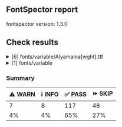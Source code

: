 ## FontSpector report

fontspector version: 1.3.0






## Check results




<details><summary>[6] fonts/variable/Alyamama[wght].ttf</summary>
<div>


<details>
    <summary>⚠️ <b>WARN</b> Check if each glyph has the recommended amount of contours. (contour_count)</summary>
    <div>








- ⚠️ **WARN** This check inspects the glyph outlines and detects the total number of contours in each of them. The expected values are
     infered from the typical ammounts of contours observed in a
     large collection of reference font families. The divergences
     listed below may simply indicate a significantly different
     design on some of your glyphs. On the other hand, some of these
     may flag actual bugs in the font such as glyphs mapped to an
     incorrect codepoint. Please consider reviewing the design and
     codepoint assignment of these to make sure they are correct.


    The following glyphs do not have the recommended number of contours:
* uni1D6D (U+1D6D): found 3, expected one of: {2}
* uni02A3 (U+02A3): found 2, expected one of: {3}
* uni0258 (U+0258): found 1, expected one of: {2}
* uni1D6E (U+1D6E): found 2, expected one of: {1}
* uni02A1 (U+02A1): found 2, expected one of: {1}
* uni02A2 (U+02A2): found 2, expected one of: {1}
* uni026E (U+026E): found 2, expected one of: {1}
* uni1D72 (U+1D72): found 2, expected one of: {1}
* uni1D74 (U+1D74): found 3, expected one of: {1}
* uni1D75 (U+1D75): found 3, expected one of: {1}
* uni021B.1 (U+021B): found 1, expected one of: {3, 4, 2}
* uni1D76 (U+1D76): found 3, expected one of: {1}
* uni01C2 (U+01C2): found 3, expected one of: {1}
* uni0621 (U+0621): found 2, expected one of: {1}
* uni0623 (U+0623): found 3, expected one of: {2}
* uni0625 (U+0625): found 3, expected one of: {2}
* uni066E (U+066E): found 2, expected one of: {1}
* uni066E.fina (unencoded): found 3, expected one of: {1}
* uni066E.medi (unencoded): found 2, expected one of: {1}
* uni0628 (U+0628): found 3, expected one of: {2}
* uni067E (U+067E): found 5, expected one of: {4}
* uni067B (U+067B): found 4, expected one of: {2, 3}
* uni062A (U+062A): found 4, expected one of: {2, 3}
* uni067C (U+067C): found 6, expected one of: {4, 5}
* uni067D (U+067D): found 5, expected one of: {4, 3}
* uni062B (U+062B): found 5, expected one of: {3, 2, 4}
* uni067A (U+067A): found 4, expected one of: {3, 2, 0}
* uni0686 (U+0686): found 5, expected one of: {0, 4, 3}
* uni0631 (U+0631): found 2, expected one of: {1}
* uni0632 (U+0632): found 3, expected one of: {2}
* uni0698 (U+0698): found 5, expected one of: {4}
* uni0633 (U+0633): found 6, expected one of: {1, 3}
* uni0634 (U+0634): found 9, expected one of: {0, 6, 4, 3}
* uni069C (U+069C): found 12, expected one of: {7, 9, 5}
* uni0635 (U+0635): found 5, expected one of: {2}
* uni0636 (U+0636): found 6, expected one of: {3}
* uni0637 (U+0637): found 4, expected one of: {2, 3}
* uni0638 (U+0638): found 5, expected one of: {4, 3}
* uni0639 (U+0639): found 2, expected one of: {1}
* uni0641 (U+0641): found 5, expected one of: {3, 2}
* uni06A4 (U+06A4): found 7, expected one of: {4, 0, 5}
* uni06A1 (U+06A1): found 4, expected one of: {1, 2}
* uni06A1.fina (unencoded): found 4, expected one of: {2}
* uni06A2 (U+06A2): found 5, expected one of: {3}
* uni06A5 (U+06A5): found 7, expected one of: {5, 4}
* uni066F.fina (unencoded): found 3, expected one of: {2}
* uni0643 (U+0643): found 4, expected one of: {2, 1}
* uni06A9 (U+06A9): found 4, expected one of: {1}
* uni0763 (U+0763): found 7, expected one of: {4, 3}
* uni0763.fina (unencoded): found 8, expected one of: {3, 4}
* uni0763.medi (unencoded): found 7, expected one of: {4, 3, 5}
* uni0763.init (unencoded): found 6, expected one of: {3, 4}
* uni06AF (U+06AF): found 5, expected one of: {2}
* uni0644 (U+0644): found 2, expected one of: {1}
* uni0645 (U+0645): found 3, expected one of: {1, 2}
* uni0646 (U+0646): found 3, expected one of: {2}
* uni06BA (U+06BA): found 2, expected one of: {1}
* uni06BA.medi (unencoded): found 2, expected one of: {1}
* uni0647 (U+0647): found 1, expected one of: {2}
* uni06C1 (U+06C1): found 1, expected one of: {2}
* uni06BE (U+06BE): found 4, expected one of: {3, 1, 2}
* uni0624 (U+0624): found 4, expected one of: {2, 3}
* uni0649 (U+0649): found 2, expected one of: {1}
* uni064A (U+064A): found 4, expected one of: {3, 2}
* uni0626 (U+0626): found 4, expected one of: {2}
* uni06CC (U+06CC): found 2, expected one of: {1}
* uni06440671 (unencoded): found 6, expected one of: {4}
* uni06440671.fina (unencoded): found 5, expected one of: {3}
* uni0663 (U+0663): found 3, expected one of: {1}
* uni0666 (U+0666): found 2, expected one of: {1}
* uni0669 (U+0669): found 1, expected one of: {2}
* uni06F3 (U+06F3): found 3, expected one of: {1}
* uni06F4 (U+06F4): found 3, expected one of: {1}
* uni06F6 (U+06F6): found 2, expected one of: {1}
* uni06F9 (U+06F9): found 1, expected one of: {2}
* uni06F4.urdu (unencoded): found 3, expected one of: {1}
* uni066D (U+066D): found 6, expected one of: {1}
* asterisk (U+002A): found 6, expected one of: {2, 5, 3, 1}
* uni02E5 (U+02E5): found 2, expected one of: {1}
* uni02E9 (U+02E9): found 2, expected one of: {1}
* uni02E6 (U+02E6): found 2, expected one of: {1}
* uni02E8 (U+02E8): found 2, expected one of: {1}
* uni02E7 (U+02E7): found 2, expected one of: {1}
* uni02DE (U+02DE): found 2, expected one of: {1}
* uni2117 (U+2117): found 2, expected one of: {4, 3}
* uni0654 (U+0654): found 2, expected one of: {1}
* uni0655 (U+0655): found 2, expected one of: {1}
* uni064C (U+064C): found 3, expected one of: {2}
* uni0651 (U+0651): found 2, expected one of: {1}
* uni0652 (U+0652): found 1, expected one of: {2}
* uni031A (U+031A): found 2, expected one of: {1}
* uni032A (U+032A): found 3, expected one of: {1}
* uni033A (U+033A): found 3, expected one of: {1}
* uni033B (U+033B): found 6, expected one of: {2}
* uni0346 (U+0346): found 3, expected one of: {1}
* uni0349 (U+0349): found 2, expected one of: {1}
* uni034A (U+034A): found 2, expected one of: {1} [code: contour-count]
  
  

</div>
</details>





<details>
    <summary>⚠️ <b>WARN</b> Ensure indic fonts have the Indian Rupee Sign glyph. (rupee)</summary>
    <div>








- ⚠️ **WARN** Font is missing the Indian Rupee Sign glyph. Please add a glyph for Indian Rupee Sign (₹) at codepoint U+20B9. [code: missing-rupee]
  
  

</div>
</details>





<details>
    <summary>⚠️ <b>WARN</b> Check font contains no unreachable glyphs (unreachable_glyphs)</summary>
    <div>








- ⚠️ **WARN** The following glyphs could not be reached by codepoint or substitution rules:

* u.inferior
* v.inferior
* uni06F4.urdu
* uni06F7.urdu
* zero.fit
* one.fit
* two.fit
* three.fit
* four.fit
* five.fit
* six.fit
* seven.fit
* eight.fit
* nine.fit
* .null
* dotbelowar
* dotcenterar
* twodotshorizontalbelowar
* threedotsdowncenterar
* threedotsupbelowar
* ringbelowar
* miniKehehar
* gafsarkashcenterar
* uni030C.alt.case [code: unreachable-glyphs]
  
  

</div>
</details>





<details>
    <summary>⚠️ <b>WARN</b> Shapes languages in all GF glyphsets. (googlefonts/glyphsets/shape_languages)</summary>
    <div>








- ⚠️ **WARN** Warning language shaping:

| Message                                                               | Languages              |
|-----------------------------------------------------------------------|------------------------|
| Auxiliary orthography codepoints:                                     | * ur_Arab (Urdu)       |
|   The following auxiliary characters are missing from the font: ؀؁؂؃‌‍‏  |                        |
| Auxiliary orthography codepoints:                                     | * fi_Latn (Finnish)    |
|   The following auxiliary characters are missing from the font: Ǥ     |                        |
|   The following auxiliary characters are missing from the font: Ʒ     |                        |
|   The following auxiliary characters are missing from the font: Ǯ     |                        |
|   The following auxiliary characters are missing from the font: ǥ     |                        |
|   The following auxiliary characters are missing from the font: ʒ     |                        |
|   The following auxiliary characters are missing from the font: ǯ     |                        |
| Auxiliary orthography codepoints:                                     | * de_Latn (German)     |
|   The following auxiliary characters are missing from the font: ſ     | * fr_Latn (French)     |
| Auxiliary orthography codepoints:                                     | * lt_Latn (Lithuanian) |
|   Shaper didn't attach tildecomb to uni0237 when shaping the text 'j̃' |                        |
| Auxiliary orthography codepoints:                                     | * el_Grek (Greek)      |
|   The following auxiliary characters are missing from the font: ἀ     |                        |
|   The following auxiliary characters are missing from the font: ἄ     |                        |
|   The following auxiliary characters are missing from the font: ἂ     |                        |
|   The following auxiliary characters are missing from the font: ἆ     |                        |
|   The following auxiliary characters are missing from the font: ἁ     |                        |
|   The following auxiliary characters are missing from the font: ἅ     |                        |
|   The following auxiliary characters are missing from the font: ἃ     |                        |
|   The following auxiliary characters are missing from the font: ἇ     |                        |
|   The following auxiliary characters are missing from the font: ᾶ     |                        |
|   The following auxiliary characters are missing from the font: ἐ     |                        |
|   The following auxiliary characters are missing from the font: ἔ     |                        |
|   The following auxiliary characters are missing from the font: ἒ     |                        |
|   The following auxiliary characters are missing from the font: ἑ     |                        |
|   The following auxiliary characters are missing from the font: ἕ     |                        |
|   The following auxiliary characters are missing from the font: ἓ     |                        |
|   The following auxiliary characters are missing from the font: ἠ     |                        |
|   The following auxiliary characters are missing from the font: ἤ     |                        |
|   The following auxiliary characters are missing from the font: ἢ     |                        |
|   The following auxiliary characters are missing from the font: ἦ     |                        |
|   The following auxiliary characters are missing from the font: ἡ     |                        |
|   The following auxiliary characters are missing from the font: ἥ     |                        |
|   The following auxiliary characters are missing from the font: ἣ     |                        |
|   The following auxiliary characters are missing from the font: ἧ     |                        |
|   The following auxiliary characters are missing from the font: ῆ     |                        |
|   The following auxiliary characters are missing from the font: ἰ     |                        |
|   The following auxiliary characters are missing from the font: ἴ     |                        |
|   The following auxiliary characters are missing from the font: ἲ     |                        |
|   The following auxiliary characters are missing from the font: ἶ     |                        |
|   The following auxiliary characters are missing from the font: ἱ     |                        |
|   The following auxiliary characters are missing from the font: ἵ     |                        |
|   The following auxiliary characters are missing from the font: ἳ     |                        |
|   The following auxiliary characters are missing from the font: ἷ     |                        |
|   The following auxiliary characters are missing from the font: ῖ     |                        |
|   The following auxiliary characters are missing from the font: ῗ     |                        |
|   The following auxiliary characters are missing from the font: ὄ     |                        |
|   The following auxiliary characters are missing from the font: ὂ     |                        |
|   The following auxiliary characters are missing from the font: ὃ     |                        |
|   The following auxiliary characters are missing from the font: ὐ     |                        |
|   The following auxiliary characters are missing from the font: ὔ     |                        |
|   The following auxiliary characters are missing from the font: ὒ     |                        |
|   The following auxiliary characters are missing from the font: ὖ     |                        |
|   The following auxiliary characters are missing from the font: ὑ     |                        |
|   The following auxiliary characters are missing from the font: ὕ     |                        |
|   The following auxiliary characters are missing from the font: ὓ     |                        |
|   The following auxiliary characters are missing from the font: ὗ     |                        |
|   The following auxiliary characters are missing from the font: ῦ     |                        |
|   The following auxiliary characters are missing from the font: ῧ     |                        |
|   The following auxiliary characters are missing from the font: ὤ     |                        |
|   The following auxiliary characters are missing from the font: ὢ     |                        |
|   The following auxiliary characters are missing from the font: ὦ     |                        |
|   The following auxiliary characters are missing from the font: ὥ     |                        |
|   The following auxiliary characters are missing from the font: ὣ     |                        |
|   The following auxiliary characters are missing from the font: ὧ     |                        |
|   The following auxiliary characters are missing from the font: ῶ     |                        | [code: warning-language-shaping]
  
  

</div>
</details>





<details>
    <summary>⚠️ <b>WARN</b> Ensure soft_dotted characters lose their dot when combined with marks that
replace the dot. (soft_dotted)</summary>
    <div>








- ⚠️ **WARN** The dot of soft dotted characters used in orthographies _must_ disappear in the following strings: * į̌
* į́
* į̂
* į̀
* į̄
* į̃The dot of soft dotted characters _should_ disappear in other cases, for example: * ⁱ̙̌
* ⁱ̙́
* ⁱ̙͊
* ⁱ̙̆
* ⁱ̙̊
* ⁱ̙̽
* ⁱ̙̂
* ⁱ̙̏
* ⁱ̙͋
* ⁱ̙̅
* ⁱ̙̀
* ⁱ̙̄
* ⁱ̙͆
* ⁱ̙͌
* ⁱ̙̃
* ⁱ̙̇
* ⁱ̙̈
* ⁱ̙̋
* ⁱ̪̌
* ⁱ̪́
* ⁱ̪͊
* ⁱ̪̆
* ⁱ̪̊
* ⁱ̪̽
* ⁱ̪̂
* ⁱ̪̏
* ⁱ̪͋
* ⁱ̪̅
* ⁱ̪̀
* ⁱ̪̄
* ⁱ̪͆
* ⁱ̪͌
* ⁱ̪̃
* ⁱ̪̇
* ⁱ̪̈
* ⁱ̪̋
* ⁱ̝̌
* ⁱ̝́
* ⁱ̝͊
* ⁱ̝̆
* ⁱ̝̊
* ⁱ̝̽
* ⁱ̝̂
* ⁱ̝̏
* ⁱ̝͋
* ⁱ̝̅
* ⁱ̝̀
* ⁱ̝̄
* ⁱ̝͆
* ⁱ̝͌
* ⁱ̝̃
* ⁱ̝̇
* ⁱ̝̈
* ⁱ̝̋
* ⁱ̻̌
* ⁱ̻́
* ⁱ̻͊
* ⁱ̻̆
* ⁱ̻̊
* ⁱ̻̽
* ⁱ̻̂
* ⁱ̻̏
* ⁱ̻͋
* ⁱ̻̅
* ⁱ̻̀
* ⁱ̻̄
* ⁱ̻͆
* ⁱ̻͌
* ⁱ̻̃
* ⁱ̻̇
* ⁱ̻̈
* ⁱ̻̋
* ⁱ͍̌
* ⁱ͍́
* ⁱ͍͊
* ⁱ͍̆
* ⁱ͍̊
* ⁱ͍̽
* ⁱ͍̂
* ⁱ͍̏
* ⁱ͍͋
* ⁱ͍̅
* ⁱ͍̀
* ⁱ͍̄
* ⁱ͍͆
* ⁱ͍͌
* ⁱ͍̃
* ⁱ͍̇
* ⁱ͍̈
* ⁱ͍̋
* ⁱ̞̌
* ⁱ̞́
* ⁱ̞͊
* ⁱ̞̆
* ⁱ̞̊
* ⁱ̞̽
* ⁱ̞̂
* ⁱ̞̏
* ⁱ̞͋
* ⁱ̞̅
* ⁱ̞̀
* ⁱ̞̄
* ⁱ̞͆
* ⁱ̞͌
* ⁱ̞̃
* ⁱ̞̇
* ⁱ̞̈
* ⁱ̞̋
* ⁱ̰̌
* ⁱ̰́
* ⁱ̰͊
* ⁱ̰̆
* ⁱ̰̊
* ⁱ̰̽
* ⁱ̰̂
* ⁱ̰̏
* ⁱ̰͋
* ⁱ̰̅
* ⁱ̰̀
* ⁱ̰̄
* ⁱ̰͆
* ⁱ̰͌
* ⁱ̰̃
* ⁱ̰̇
* ⁱ̰̈
* ⁱ̰̋
* ⁱ̥̌
* ⁱ̥́
* ⁱ̥͊
* ⁱ̥̆
* ⁱ̥̊
* ⁱ̥̽
* ⁱ̥̂
* ⁱ̥̏
* ⁱ̥͋
* ⁱ̥̅
* ⁱ̥̀
* ⁱ̥̄
* ⁱ̥͆
* ⁱ̥͌
* ⁱ̥̃
* ⁱ̥̇
* ⁱ̥̈
* ⁱ̥̋
* ⁱ̼̌
* ⁱ̼́
* ⁱ̼͊
* ⁱ̼̆
* ⁱ̼̊
* ⁱ̼̽
* ⁱ̼̂
* ⁱ̼̏
* ⁱ̼͋
* ⁱ̼̅
* ⁱ̼̀
* ⁱ̼̄
* ⁱ̼͆
* ⁱ̼͌
* ⁱ̼̃
* ⁱ̼̇
* ⁱ̼̈
* ⁱ̼̋
* ⁱ̤̌
* ⁱ̤́
* ⁱ̤͊
* ⁱ̤̆
* ⁱ̤̊
* ⁱ̤̽
* ⁱ̤̂
* ⁱ̤̏
* ⁱ̤͋
* ⁱ̤̅
* ⁱ̤̀
* ⁱ̤̄
* ⁱ̤͆
* ⁱ̤͌
* ⁱ̤̃
* ⁱ̤̇
* ⁱ̤̈
* ⁱ̤̋
* ⁱ̲̌
* ⁱ̲́
* ⁱ̲͊
* ⁱ̲̆
* ⁱ̲̊
* ⁱ̲̽
* ⁱ̲̂
* ⁱ̲̏
* ⁱ̲͋
* ⁱ̲̅
* ⁱ̲̀
* ⁱ̲̄
* ⁱ̲͆
* ⁱ̲͌
* ⁱ̲̃
* ⁱ̲̇
* ⁱ̲̈
* ⁱ̲̋
* ⁱ̩̌
* ⁱ̩́
* ⁱ̩͊
* ⁱ̩̆
* ⁱ̩̊
* ⁱ̩̽
* ⁱ̩̂
* ⁱ̩̏
* ⁱ̩͋
* ⁱ̩̅
* ⁱ̩̀
* ⁱ̩̄
* ⁱ̩͆
* ⁱ̩͌
* ⁱ̩̃
* ⁱ̩̇
* ⁱ̩̈
* ⁱ̩̋
* ⁱ̬̌
* ⁱ̬́
* ⁱ̬͊
* ⁱ̬̆
* ⁱ̬̊
* ⁱ̬̽
* ⁱ̬̂
* ⁱ̬̏
* ⁱ̬͋
* ⁱ̬̅
* ⁱ̬̀
* ⁱ̬̄
* ⁱ̬͆
* ⁱ̬͌
* ⁱ̬̃
* ⁱ̬̇
* ⁱ̬̈
* ⁱ̬̋
* ⁱ̦͊
* ⁱ̦̽
* ⁱ̦̏
* ⁱ̦͋
* ⁱ̦̅
* ⁱ̦͆
* ⁱ̦͌
* ⁱ̠̌
* ⁱ̠́
* ⁱ̠͊
* ⁱ̠̆
* ⁱ̠̊
* ⁱ̠̽
* ⁱ̠̂
* ⁱ̠̏
* ⁱ̠͋
* ⁱ̠̅
* ⁱ̠̀
* ⁱ̠̄
* ⁱ̠͆
* ⁱ̠͌
* ⁱ̠̃
* ⁱ̠̇
* ⁱ̠̈
* ⁱ̠̋
* ⁱ͎̌
* ⁱ͎́
* ⁱ͎͊
* ⁱ͎̆
* ⁱ͎̊
* ⁱ͎̽
* ⁱ͎̂
* ⁱ͎̏
* ⁱ͎͋
* ⁱ͎̅
* ⁱ͎̀
* ⁱ͎̄
* ⁱ͎͆
* ⁱ͎͌
* ⁱ͎̃
* ⁱ͎̇
* ⁱ͎̈
* ⁱ͎̋
* ⁱ̴̌
* ⁱ̴́
* ⁱ̴͊
* ⁱ̴̆
* ⁱ̴̊
* ⁱ̴̽
* ⁱ̴̂
* ⁱ̴̏
* ⁱ̴͋
* ⁱ̴̅
* ⁱ̴̀
* ⁱ̴̄
* ⁱ̴͆
* ⁱ̴͌
* ⁱ̴̃
* ⁱ̴̇
* ⁱ̴̈
* ⁱ̴̋
* ⁱ̧͊
* ⁱ̧̽
* ⁱ̧̏
* ⁱ̧͋
* ⁱ̧̅
* ⁱ̧͆
* ⁱ̧͌
* ⁱ̜̌
* ⁱ̜́
* ⁱ̜͊
* ⁱ̜̆
* ⁱ̜̊
* ⁱ̜̽
* ⁱ̜̂
* ⁱ̜̏
* ⁱ̜͋
* ⁱ̜̅
* ⁱ̜̀
* ⁱ̜̄
* ⁱ̜͆
* ⁱ̜͌
* ⁱ̜̃
* ⁱ̜̇
* ⁱ̜̈
* ⁱ̜̋
* ⁱ͈̌
* ⁱ͈́
* ⁱ͈͊
* ⁱ͈̆
* ⁱ͈̊
* ⁱ͈̽
* ⁱ͈̂
* ⁱ͈̏
* ⁱ͈͋
* ⁱ͈̅
* ⁱ͈̀
* ⁱ͈̄
* ⁱ͈͆
* ⁱ͈͌
* ⁱ͈̃
* ⁱ͈̇
* ⁱ͈̈
* ⁱ͈̋
* ⁱ͉̌
* ⁱ͉́
* ⁱ͉͊
* ⁱ͉̆
* ⁱ͉̊
* ⁱ͉̽
* ⁱ͉̂
* ⁱ͉̏
* ⁱ͉͋
* ⁱ͉̅
* ⁱ͉̀
* ⁱ͉̄
* ⁱ͉͆
* ⁱ͉͌
* ⁱ͉̃
* ⁱ͉̇
* ⁱ͉̈
* ⁱ͉̋
* ⁱ̟̌
* ⁱ̟́
* ⁱ̟͊
* ⁱ̟̆
* ⁱ̟̊
* ⁱ̟̽
* ⁱ̟̂
* ⁱ̟̏
* ⁱ̟͋
* ⁱ̟̅
* ⁱ̟̀
* ⁱ̟̄
* ⁱ̟͆
* ⁱ̟͌
* ⁱ̟̃
* ⁱ̟̇
* ⁱ̟̈
* ⁱ̟̋
* ⁱ͇̌
* ⁱ͇́
* ⁱ͇͊
* ⁱ͇̆
* ⁱ͇̊
* ⁱ͇̽
* ⁱ͇̂
* ⁱ͇̏
* ⁱ͇͋
* ⁱ͇̅
* ⁱ͇̀
* ⁱ͇̄
* ⁱ͇͆
* ⁱ͇͌
* ⁱ͇̃
* ⁱ͇̇
* ⁱ͇̈
* ⁱ͇̋
* ⁱ̘̌
* ⁱ̘́
* ⁱ̘͊
* ⁱ̘̆
* ⁱ̘̊
* ⁱ̘̽
* ⁱ̘̂
* ⁱ̘̏
* ⁱ̘͋
* ⁱ̘̅
* ⁱ̘̀
* ⁱ̘̄
* ⁱ̘͆
* ⁱ̘͌
* ⁱ̘̃
* ⁱ̘̇
* ⁱ̘̈
* ⁱ̘̋
* ⁱ̨͊
* ⁱ̨̽
* ⁱ̨̏
* ⁱ̨͋
* ⁱ̨̅
* ⁱ̨͆
* ⁱ̨͌
* ⁱ̹̌
* ⁱ̹́
* ⁱ̹͊
* ⁱ̹̆
* ⁱ̹̊
* ⁱ̹̽
* ⁱ̹̂
* ⁱ̹̏
* ⁱ̹͋
* ⁱ̹̅
* ⁱ̹̀
* ⁱ̹̄
* ⁱ̹͆
* ⁱ̹͌
* ⁱ̹̃
* ⁱ̹̇
* ⁱ̹̈
* ⁱ̹̋
* ⁱ̺̌
* ⁱ̺́
* ⁱ̺͊
* ⁱ̺̆
* ⁱ̺̊
* ⁱ̺̽
* ⁱ̺̂
* ⁱ̺̏
* ⁱ̺͋
* ⁱ̺̅
* ⁱ̺̀
* ⁱ̺̄
* ⁱ̺͆
* ⁱ̺͌
* ⁱ̺̃
* ⁱ̺̇
* ⁱ̺̈
* ⁱ̺̋
* ⁱ̌
* ⁱ́
* ⁱ͊
* ⁱ̆
* ⁱ̊
* ⁱ̽
* ⁱ̂
* ⁱ̏
* ⁱ͋
* ⁱ̅
* ⁱ̀
* ⁱ̄
* ⁱ͆
* ⁱ͌
* ⁱ̃
* ⁱ̇
* ⁱ̈
* ⁱ̋
* j̙̅
* j̪̅
* j̝̅
* j̻̅
* j͍̅
* j̞̅
* j̰̅
* j̥̅
* j̼̅
* j̤̅
* j̲̅
* j̩̅
* j̬̅
* j̦̅
* j̠̅
* j͎̅
* j̴̅
* j̧̅
* j̜̅
* j͈̅
* j͉̅
* j̟̅
* j͇̅
* j̘̅
* j̨̅
* j̹̅
* j̺̅
* j̅
* i̙̅
* i̪̅
* i̝̅
* i̻̅
* i͍̅
* i̞̅
* ḭ̅
* i̥̅
* i̼̅
* i̤̅
* i̲̅
* i̩̅
* i̬̅
* i̦̅
* i̠̅
* i͎̅
* i̴̅
* i̧̅
* i̜̅
* i͈̅
* i͉̅
* i̟̅
* i͇̅
* i̘̅
* i̹̅
* i̺̅
* i̅
* į̙̌
* į̙́
* į̙͊
* į̙̆
* į̙̊
* į̙̽
* į̙̂
* į̙̏
* į̙͋
* į̙̅
* į̙̀
* į̙̄
* į̙͆
* į̙͌
* į̙̃
* į̙̇
* į̙̈
* į̙̋
* į̪̌
* į̪́
* į̪͊
* į̪̆
* į̪̊
* į̪̽
* į̪̂
* į̪̏
* į̪͋
* į̪̅
* į̪̀
* į̪̄
* į̪͆
* į̪͌
* į̪̃
* į̪̇
* į̪̈
* į̪̋
* į̝̌
* į̝́
* į̝͊
* į̝̆
* į̝̊
* į̝̽
* į̝̂
* į̝̏
* į̝͋
* į̝̅
* į̝̀
* į̝̄
* į̝͆
* į̝͌
* į̝̃
* į̝̇
* į̝̈
* į̝̋
* į̻̌
* į̻́
* į̻͊
* į̻̆
* į̻̊
* į̻̽
* į̻̂
* į̻̏
* į̻͋
* į̻̅
* į̻̀
* į̻̄
* į̻͆
* į̻͌
* į̻̃
* į̻̇
* į̻̈
* į̻̋
* į͍̌
* į͍́
* į͍͊
* į͍̆
* į͍̊
* į͍̽
* į͍̂
* į͍̏
* į͍͋
* į͍̅
* į͍̀
* į͍̄
* į͍͆
* į͍͌
* į͍̃
* į͍̇
* į͍̈
* į͍̋
* į̞̌
* į̞́
* į̞͊
* į̞̆
* į̞̊
* į̞̽
* į̞̂
* į̞̏
* į̞͋
* į̞̅
* į̞̀
* į̞̄
* į̞͆
* į̞͌
* į̞̃
* į̞̇
* į̞̈
* į̞̋
* į̰̌
* į̰́
* į̰͊
* į̰̆
* į̰̊
* į̰̽
* į̰̂
* į̰̏
* į̰͋
* į̰̅
* į̰̀
* į̰̄
* į̰͆
* į̰͌
* į̰̃
* į̰̇
* į̰̈
* į̰̋
* į̥̌
* į̥́
* į̥͊
* į̥̆
* į̥̊
* į̥̽
* į̥̂
* į̥̏
* į̥͋
* į̥̅
* į̥̀
* į̥̄
* į̥͆
* į̥͌
* į̥̃
* į̥̇
* į̥̈
* į̥̋
* į̼̌
* į̼́
* į̼͊
* į̼̆
* į̼̊
* į̼̽
* į̼̂
* į̼̏
* į̼͋
* į̼̅
* į̼̀
* į̼̄
* į̼͆
* į̼͌
* į̼̃
* į̼̇
* į̼̈
* į̼̋
* į̤̌
* į̤́
* į̤͊
* į̤̆
* į̤̊
* į̤̽
* į̤̂
* į̤̏
* į̤͋
* į̤̅
* į̤̀
* į̤̄
* į̤͆
* į̤͌
* į̤̃
* į̤̇
* į̤̈
* į̤̋
* į̲̌
* į̲́
* į̲͊
* į̲̆
* į̲̊
* į̲̽
* į̲̂
* į̲̏
* į̲͋
* į̲̅
* į̲̀
* į̲̄
* į̲͆
* į̲͌
* į̲̃
* į̲̇
* į̲̈
* į̲̋
* į̩̌
* į̩́
* į̩͊
* į̩̆
* į̩̊
* į̩̽
* į̩̂
* į̩̏
* į̩͋
* į̩̅
* į̩̀
* į̩̄
* į̩͆
* į̩͌
* į̩̃
* į̩̇
* į̩̈
* į̩̋
* į̬̌
* į̬́
* į̬͊
* į̬̆
* į̬̊
* į̬̽
* į̬̂
* į̬̏
* į̬͋
* į̬̅
* į̬̀
* į̬̄
* į̬͆
* į̬͌
* į̬̃
* į̬̇
* į̬̈
* į̬̋
* į̦͊
* į̦̽
* į̦̏
* į̦͋
* į̦̅
* į̦͆
* į̦͌
* į̠̌
* į̠́
* į̠͊
* į̠̆
* į̠̊
* į̠̽
* į̠̂
* į̠̏
* į̠͋
* į̠̅
* į̠̀
* į̠̄
* į̠͆
* į̠͌
* į̠̃
* į̠̇
* į̠̈
* į̠̋
* į͎̌
* į͎́
* į͎͊
* į͎̆
* į͎̊
* į͎̽
* į͎̂
* į͎̏
* į͎͋
* į͎̅
* į͎̀
* į͎̄
* į͎͆
* į͎͌
* į͎̃
* į͎̇
* į͎̈
* į͎̋
* į̴̌
* į̴́
* į̴͊
* į̴̆
* į̴̊
* į̴̽
* į̴̂
* į̴̏
* į̴͋
* į̴̅
* į̴̀
* į̴̄
* į̴͆
* į̴͌
* į̴̃
* į̴̇
* į̴̈
* į̴̋
* į̧͊
* į̧̽
* į̧̏
* į̧͋
* į̧̅
* į̧͆
* į̧͌
* į̜̌
* į̜́
* į̜͊
* į̜̆
* į̜̊
* į̜̽
* į̜̂
* į̜̏
* į̜͋
* į̜̅
* į̜̀
* į̜̄
* į̜͆
* į̜͌
* į̜̃
* į̜̇
* į̜̈
* į̜̋
* į͈̌
* į͈́
* į͈͊
* į͈̆
* į͈̊
* į͈̽
* į͈̂
* į͈̏
* į͈͋
* į͈̅
* į͈̀
* į͈̄
* į͈͆
* į͈͌
* į͈̃
* į͈̇
* į͈̈
* į͈̋
* į͉̌
* į͉́
* į͉͊
* į͉̆
* į͉̊
* į͉̽
* į͉̂
* į͉̏
* į͉͋
* į͉̅
* į͉̀
* į͉̄
* į͉͆
* į͉͌
* į͉̃
* į͉̇
* į͉̈
* į͉̋
* į̟̌
* į̟́
* į̟͊
* į̟̆
* į̟̊
* į̟̽
* į̟̂
* į̟̏
* į̟͋
* į̟̅
* į̟̀
* į̟̄
* į̟͆
* į̟͌
* į̟̃
* į̟̇
* į̟̈
* į̟̋
* į͇̌
* į͇́
* į͇͊
* į͇̆
* į͇̊
* į͇̽
* į͇̂
* į͇̏
* į͇͋
* į͇̅
* į͇̀
* į͇̄
* į͇͆
* į͇͌
* į͇̃
* į͇̇
* į͇̈
* į͇̋
* į̘̌
* į̘́
* į̘͊
* į̘̆
* į̘̊
* į̘̽
* į̘̂
* į̘̏
* į̘͋
* į̘̅
* į̘̀
* į̘̄
* į̘͆
* į̘͌
* į̘̃
* į̘̇
* į̘̈
* į̘̋
* į̨͊
* į̨̽
* į̨̏
* į̨͋
* į̨̅
* į̨͆
* į̨͌
* į̹̌
* į̹́
* į̹͊
* į̹̆
* į̹̊
* į̹̽
* į̹̂
* į̹̏
* į̹͋
* į̹̅
* į̹̀
* į̹̄
* į̹͆
* į̹͌
* į̹̃
* į̹̇
* į̹̈
* į̹̋
* į̺̌
* į̺́
* į̺͊
* į̺̆
* į̺̊
* į̺̽
* į̺̂
* į̺̏
* į̺͋
* į̺̅
* į̺̀
* į̺̄
* į̺͆
* į̺͌
* į̺̃
* į̺̇
* į̺̈
* į̺̋
* į͊
* į̆
* į̊
* į̽
* į̏
* į͋
* į̅
* į͆
* į͌
* į̇
* į̈
* į̋
* ʲ̙̌
* ʲ̙́
* ʲ̙͊
* ʲ̙̆
* ʲ̙̊
* ʲ̙̽
* ʲ̙̂
* ʲ̙̏
* ʲ̙͋
* ʲ̙̅
* ʲ̙̀
* ʲ̙̄
* ʲ̙͆
* ʲ̙͌
* ʲ̙̃
* ʲ̙̇
* ʲ̙̈
* ʲ̙̋
* ʲ̪̌
* ʲ̪́
* ʲ̪͊
* ʲ̪̆
* ʲ̪̊
* ʲ̪̽
* ʲ̪̂
* ʲ̪̏
* ʲ̪͋
* ʲ̪̅
* ʲ̪̀
* ʲ̪̄
* ʲ̪͆
* ʲ̪͌
* ʲ̪̃
* ʲ̪̇
* ʲ̪̈
* ʲ̪̋
* ʲ̝̌
* ʲ̝́
* ʲ̝͊
* ʲ̝̆
* ʲ̝̊
* ʲ̝̽
* ʲ̝̂
* ʲ̝̏
* ʲ̝͋
* ʲ̝̅
* ʲ̝̀
* ʲ̝̄
* ʲ̝͆
* ʲ̝͌
* ʲ̝̃
* ʲ̝̇
* ʲ̝̈
* ʲ̝̋
* ʲ̻̌
* ʲ̻́
* ʲ̻͊
* ʲ̻̆
* ʲ̻̊
* ʲ̻̽
* ʲ̻̂
* ʲ̻̏
* ʲ̻͋
* ʲ̻̅
* ʲ̻̀
* ʲ̻̄
* ʲ̻͆
* ʲ̻͌
* ʲ̻̃
* ʲ̻̇
* ʲ̻̈
* ʲ̻̋
* ʲ͍̌
* ʲ͍́
* ʲ͍͊
* ʲ͍̆
* ʲ͍̊
* ʲ͍̽
* ʲ͍̂
* ʲ͍̏
* ʲ͍͋
* ʲ͍̅
* ʲ͍̀
* ʲ͍̄
* ʲ͍͆
* ʲ͍͌
* ʲ͍̃
* ʲ͍̇
* ʲ͍̈
* ʲ͍̋
* ʲ̞̌
* ʲ̞́
* ʲ̞͊
* ʲ̞̆
* ʲ̞̊
* ʲ̞̽
* ʲ̞̂
* ʲ̞̏
* ʲ̞͋
* ʲ̞̅
* ʲ̞̀
* ʲ̞̄
* ʲ̞͆
* ʲ̞͌
* ʲ̞̃
* ʲ̞̇
* ʲ̞̈
* ʲ̞̋
* ʲ̰̌
* ʲ̰́
* ʲ̰͊
* ʲ̰̆
* ʲ̰̊
* ʲ̰̽
* ʲ̰̂
* ʲ̰̏
* ʲ̰͋
* ʲ̰̅
* ʲ̰̀
* ʲ̰̄
* ʲ̰͆
* ʲ̰͌
* ʲ̰̃
* ʲ̰̇
* ʲ̰̈
* ʲ̰̋
* ʲ̥̌
* ʲ̥́
* ʲ̥͊
* ʲ̥̆
* ʲ̥̊
* ʲ̥̽
* ʲ̥̂
* ʲ̥̏
* ʲ̥͋
* ʲ̥̅
* ʲ̥̀
* ʲ̥̄
* ʲ̥͆
* ʲ̥͌
* ʲ̥̃
* ʲ̥̇
* ʲ̥̈
* ʲ̥̋
* ʲ̼̌
* ʲ̼́
* ʲ̼͊
* ʲ̼̆
* ʲ̼̊
* ʲ̼̽
* ʲ̼̂
* ʲ̼̏
* ʲ̼͋
* ʲ̼̅
* ʲ̼̀
* ʲ̼̄
* ʲ̼͆
* ʲ̼͌
* ʲ̼̃
* ʲ̼̇
* ʲ̼̈
* ʲ̼̋
* ʲ̤̌
* ʲ̤́
* ʲ̤͊
* ʲ̤̆
* ʲ̤̊
* ʲ̤̽
* ʲ̤̂
* ʲ̤̏
* ʲ̤͋
* ʲ̤̅
* ʲ̤̀
* ʲ̤̄
* ʲ̤͆
* ʲ̤͌
* ʲ̤̃
* ʲ̤̇
* ʲ̤̈
* ʲ̤̋
* ʲ̲̌
* ʲ̲́
* ʲ̲͊
* ʲ̲̆
* ʲ̲̊
* ʲ̲̽
* ʲ̲̂
* ʲ̲̏
* ʲ̲͋
* ʲ̲̅
* ʲ̲̀
* ʲ̲̄
* ʲ̲͆
* ʲ̲͌
* ʲ̲̃
* ʲ̲̇
* ʲ̲̈
* ʲ̲̋
* ʲ̩̌
* ʲ̩́
* ʲ̩͊
* ʲ̩̆
* ʲ̩̊
* ʲ̩̽
* ʲ̩̂
* ʲ̩̏
* ʲ̩͋
* ʲ̩̅
* ʲ̩̀
* ʲ̩̄
* ʲ̩͆
* ʲ̩͌
* ʲ̩̃
* ʲ̩̇
* ʲ̩̈
* ʲ̩̋
* ʲ̬̌
* ʲ̬́
* ʲ̬͊
* ʲ̬̆
* ʲ̬̊
* ʲ̬̽
* ʲ̬̂
* ʲ̬̏
* ʲ̬͋
* ʲ̬̅
* ʲ̬̀
* ʲ̬̄
* ʲ̬͆
* ʲ̬͌
* ʲ̬̃
* ʲ̬̇
* ʲ̬̈
* ʲ̬̋
* ʲ̦͊
* ʲ̦̽
* ʲ̦̏
* ʲ̦͋
* ʲ̦̅
* ʲ̦͆
* ʲ̦͌
* ʲ̠̌
* ʲ̠́
* ʲ̠͊
* ʲ̠̆
* ʲ̠̊
* ʲ̠̽
* ʲ̠̂
* ʲ̠̏
* ʲ̠͋
* ʲ̠̅
* ʲ̠̀
* ʲ̠̄
* ʲ̠͆
* ʲ̠͌
* ʲ̠̃
* ʲ̠̇
* ʲ̠̈
* ʲ̠̋
* ʲ͎̌
* ʲ͎́
* ʲ͎͊
* ʲ͎̆
* ʲ͎̊
* ʲ͎̽
* ʲ͎̂
* ʲ͎̏
* ʲ͎͋
* ʲ͎̅
* ʲ͎̀
* ʲ͎̄
* ʲ͎͆
* ʲ͎͌
* ʲ͎̃
* ʲ͎̇
* ʲ͎̈
* ʲ͎̋
* ʲ̴̌
* ʲ̴́
* ʲ̴͊
* ʲ̴̆
* ʲ̴̊
* ʲ̴̽
* ʲ̴̂
* ʲ̴̏
* ʲ̴͋
* ʲ̴̅
* ʲ̴̀
* ʲ̴̄
* ʲ̴͆
* ʲ̴͌
* ʲ̴̃
* ʲ̴̇
* ʲ̴̈
* ʲ̴̋
* ʲ̧͊
* ʲ̧̽
* ʲ̧̏
* ʲ̧͋
* ʲ̧̅
* ʲ̧͆
* ʲ̧͌
* ʲ̜̌
* ʲ̜́
* ʲ̜͊
* ʲ̜̆
* ʲ̜̊
* ʲ̜̽
* ʲ̜̂
* ʲ̜̏
* ʲ̜͋
* ʲ̜̅
* ʲ̜̀
* ʲ̜̄
* ʲ̜͆
* ʲ̜͌
* ʲ̜̃
* ʲ̜̇
* ʲ̜̈
* ʲ̜̋
* ʲ͈̌
* ʲ͈́
* ʲ͈͊
* ʲ͈̆
* ʲ͈̊
* ʲ͈̽
* ʲ͈̂
* ʲ͈̏
* ʲ͈͋
* ʲ͈̅
* ʲ͈̀
* ʲ͈̄
* ʲ͈͆
* ʲ͈͌
* ʲ͈̃
* ʲ͈̇
* ʲ͈̈
* ʲ͈̋
* ʲ͉̌
* ʲ͉́
* ʲ͉͊
* ʲ͉̆
* ʲ͉̊
* ʲ͉̽
* ʲ͉̂
* ʲ͉̏
* ʲ͉͋
* ʲ͉̅
* ʲ͉̀
* ʲ͉̄
* ʲ͉͆
* ʲ͉͌
* ʲ͉̃
* ʲ͉̇
* ʲ͉̈
* ʲ͉̋
* ʲ̟̌
* ʲ̟́
* ʲ̟͊
* ʲ̟̆
* ʲ̟̊
* ʲ̟̽
* ʲ̟̂
* ʲ̟̏
* ʲ̟͋
* ʲ̟̅
* ʲ̟̀
* ʲ̟̄
* ʲ̟͆
* ʲ̟͌
* ʲ̟̃
* ʲ̟̇
* ʲ̟̈
* ʲ̟̋
* ʲ͇̌
* ʲ͇́
* ʲ͇͊
* ʲ͇̆
* ʲ͇̊
* ʲ͇̽
* ʲ͇̂
* ʲ͇̏
* ʲ͇͋
* ʲ͇̅
* ʲ͇̀
* ʲ͇̄
* ʲ͇͆
* ʲ͇͌
* ʲ͇̃
* ʲ͇̇
* ʲ͇̈
* ʲ͇̋
* ʲ̘̌
* ʲ̘́
* ʲ̘͊
* ʲ̘̆
* ʲ̘̊
* ʲ̘̽
* ʲ̘̂
* ʲ̘̏
* ʲ̘͋
* ʲ̘̅
* ʲ̘̀
* ʲ̘̄
* ʲ̘͆
* ʲ̘͌
* ʲ̘̃
* ʲ̘̇
* ʲ̘̈
* ʲ̘̋
* ʲ̨͊
* ʲ̨̽
* ʲ̨̏
* ʲ̨͋
* ʲ̨̅
* ʲ̨͆
* ʲ̨͌
* ʲ̹̌
* ʲ̹́
* ʲ̹͊
* ʲ̹̆
* ʲ̹̊
* ʲ̹̽
* ʲ̹̂
* ʲ̹̏
* ʲ̹͋
* ʲ̹̅
* ʲ̹̀
* ʲ̹̄
* ʲ̹͆
* ʲ̹͌
* ʲ̹̃
* ʲ̹̇
* ʲ̹̈
* ʲ̹̋
* ʲ̺̌
* ʲ̺́
* ʲ̺͊
* ʲ̺̆
* ʲ̺̊
* ʲ̺̽
* ʲ̺̂
* ʲ̺̏
* ʲ̺͋
* ʲ̺̅
* ʲ̺̀
* ʲ̺̄
* ʲ̺͆
* ʲ̺͌
* ʲ̺̃
* ʲ̺̇
* ʲ̺̈
* ʲ̺̋
* ʲ̌
* ʲ́
* ʲ͊
* ʲ̆
* ʲ̊
* ʲ̽
* ʲ̂
* ʲ̏
* ʲ͋
* ʲ̅
* ʲ̀
* ʲ̄
* ʲ͆
* ʲ͌
* ʲ̃
* ʲ̇
* ʲ̈
* ʲ̋ [code: soft-dotted]
  
  

</div>
</details>





<details>
    <summary>⚠️ <b>WARN</b> Checking OS/2 achVendID. (googlefonts/vendor_id)</summary>
    <div>








- ⚠️ **WARN** OS/2 VendorID value 'MSTR' is not yet recognized.
If you registered it recently, then it's safe to ignore this warning message. Otherwise, you should set it to your own unique 4 character code, and register it with Microsoft at https://www.microsoft.com/typography/links/vendorlist.aspx
 [code: unknown]
  
  

</div>
</details>


</div>
</details>


<details><summary>[1] fonts/variable</summary>
<div>


<details>
    <summary>⚠️ <b>WARN</b> Check for codepoints not covered by METADATA subsets. (googlefonts/metadata/unreachable_subsetting)</summary>
    <div>








- ⚠️ **WARN** fonts/variable/Alyamama[wght].ttf: The following codepoints supported by the font are not covered by any subsets defined in the font's metadata file, and will never be served. You can solve this by either manually adding additional subset declarations to METADATA.pb, or by editing the glyphset definitions.

* U+02D8 BREVE: try adding one of: yi, canadian-aboriginal
* U+02D9 DOT ABOVE: try adding one of: yi, canadian-aboriginal
* U+02DB OGONEK: try adding one of: yi, canadian-aboriginal
* U+0302 COMBINING CIRCUMFLEX ACCENT: try adding one of: math, coptic, tifinagh, cherokee
* U+0305 COMBINING OVERLINE: try adding one of: coptic, gothic, math, elbasan, glagolitic
* U+0306 COMBINING BREVE: try adding one of: old-permic, tifinagh
* U+0307 COMBINING DOT ABOVE: try adding one of: duployan, tai-le, coptic, syriac, math, canadian-aboriginal, hebrew, todhri, old-permic, malayalam, tifinagh
* U+030A COMBINING RING ABOVE: try adding one of: duployan, syriac
* U+030B COMBINING DOUBLE ACUTE ACCENT: try adding one of: cherokee, osage
* U+030C COMBINING CARON: try adding one of: cherokee, tai-le
* U+031A COMBINING LEFT ANGLE ABOVE: try adding math
* U+0320 COMBINING MINUS SIGN BELOW: try adding syriac
* U+0324 COMBINING DIAERESIS BELOW: try adding one of: cherokee, duployan, syriac
* U+0325 COMBINING RING BELOW: try adding syriac
* U+0326 COMBINING COMMA BELOW: try adding math
* U+0327 COMBINING CEDILLA: try adding math
* U+032C COMBINING CARON BELOW: try adding math
* U+0330 COMBINING TILDE BELOW: try adding one of: cherokee, math, syriac
* U+0332 COMBINING LOW LINE: try adding math
* U+033A COMBINING INVERTED BRIDGE BELOW: try adding math
* U+0346 COMBINING BRIDGE ABOVE: try adding math
* U+034D COMBINING LEFT RIGHT ARROW BELOW: try adding math
* U+0361 COMBINING DOUBLE INVERTED BREVE: try adding coptic
* U+060C ARABIC COMMA: try adding one of: garay, hanifi-rohingya, arabic, syriac, nko, thaana, yezidi
* U+060D ARABIC DATE SEPARATOR: try adding arabic
* U+0615 ARABIC SMALL HIGH TAH: try adding arabic
* U+061B ARABIC SEMICOLON: try adding one of: hanifi-rohingya, garay, syriac, nko, arabic, yezidi, thaana
* U+061F ARABIC QUESTION MARK: try adding one of: nko, syriac, hanifi-rohingya, adlam, garay, arabic, thaana, yezidi
* U+0621 ARABIC LETTER HAMZA: try adding one of: arabic, syriac
* U+0622 ARABIC LETTER ALEF WITH MADDA ABOVE: try adding arabic
* U+0623 ARABIC LETTER ALEF WITH HAMZA ABOVE: try adding arabic
* U+0624 ARABIC LETTER WAW WITH HAMZA ABOVE: try adding arabic
* U+0625 ARABIC LETTER ALEF WITH HAMZA BELOW: try adding arabic
* U+0626 ARABIC LETTER YEH WITH HAMZA ABOVE: try adding arabic
* U+0627 ARABIC LETTER ALEF: try adding one of: arabic, indic-siyaq-numbers
* U+0628 ARABIC LETTER BEH: try adding arabic
* U+0629 ARABIC LETTER TEH MARBUTA: try adding arabic
* U+062A ARABIC LETTER TEH: try adding arabic
* U+062B ARABIC LETTER THEH: try adding arabic
* U+062C ARABIC LETTER JEEM: try adding arabic
* U+062D ARABIC LETTER HAH: try adding arabic
* U+062E ARABIC LETTER KHAH: try adding arabic
* U+062F ARABIC LETTER DAL: try adding arabic
* U+0630 ARABIC LETTER THAL: try adding arabic
* U+0631 ARABIC LETTER REH: try adding arabic
* U+0632 ARABIC LETTER ZAIN: try adding arabic
* U+0633 ARABIC LETTER SEEN: try adding arabic
* U+0634 ARABIC LETTER SHEEN: try adding arabic
* U+0635 ARABIC LETTER SAD: try adding arabic
* U+0636 ARABIC LETTER DAD: try adding arabic
* U+0637 ARABIC LETTER TAH: try adding arabic
* U+0638 ARABIC LETTER ZAH: try adding arabic
* U+0639 ARABIC LETTER AIN: try adding arabic
* U+063A ARABIC LETTER GHAIN: try adding arabic
* U+0640 ARABIC TATWEEL: try adding one of: syriac, arabic, psalter-pahlavi, mandaic, hanifi-rohingya, adlam, manichaean, sogdian, old-uyghur
* U+0641 ARABIC LETTER FEH: try adding arabic
* U+0642 ARABIC LETTER QAF: try adding arabic
* U+0643 ARABIC LETTER KAF: try adding arabic
* U+0644 ARABIC LETTER LAM: try adding arabic
* U+0645 ARABIC LETTER MEEM: try adding arabic
* U+0646 ARABIC LETTER NOON: try adding arabic
* U+0647 ARABIC LETTER HEH: try adding arabic
* U+0648 ARABIC LETTER WAW: try adding arabic
* U+0649 ARABIC LETTER ALEF MAKSURA: try adding arabic
* U+064A ARABIC LETTER YEH: try adding arabic
* U+064B ARABIC FATHATAN: try adding one of: syriac, arabic
* U+064C ARABIC DAMMATAN: try adding one of: syriac, arabic
* U+064D ARABIC KASRATAN: try adding one of: arabic, syriac
* U+064E ARABIC FATHA: try adding one of: syriac, arabic
* U+064F ARABIC DAMMA: try adding one of: syriac, arabic
* U+0650 ARABIC KASRA: try adding one of: arabic, syriac
* U+0651 ARABIC SHADDA: try adding one of: syriac, arabic
* U+0652 ARABIC SUKUN: try adding one of: syriac, arabic
* U+0653 ARABIC MADDAH ABOVE: try adding one of: arabic, syriac
* U+0654 ARABIC HAMZA ABOVE: try adding one of: arabic, syriac
* U+0655 ARABIC HAMZA BELOW: try adding one of: syriac, arabic
* U+0656 ARABIC SUBSCRIPT ALEF: try adding arabic
* U+0657 ARABIC INVERTED DAMMA: try adding arabic
* U+0658 ARABIC MARK NOON GHUNNA: try adding arabic
* U+0660 ARABIC-INDIC DIGIT ZERO: try adding one of: hanifi-rohingya, indic-siyaq-numbers, arabic, yezidi, thaana, syriac
* U+0661 ARABIC-INDIC DIGIT ONE: try adding one of: arabic, indic-siyaq-numbers, syriac, thaana, yezidi
* U+0662 ARABIC-INDIC DIGIT TWO: try adding one of: indic-siyaq-numbers, yezidi, thaana, syriac, arabic
* U+0663 ARABIC-INDIC DIGIT THREE: try adding one of: arabic, indic-siyaq-numbers, thaana, yezidi, syriac
* U+0664 ARABIC-INDIC DIGIT FOUR: try adding one of: thaana, yezidi, indic-siyaq-numbers, syriac, arabic
* U+0665 ARABIC-INDIC DIGIT FIVE: try adding one of: indic-siyaq-numbers, syriac, arabic, yezidi, thaana
* U+0666 ARABIC-INDIC DIGIT SIX: try adding one of: arabic, indic-siyaq-numbers, thaana, syriac, yezidi
* U+0667 ARABIC-INDIC DIGIT SEVEN: try adding one of: yezidi, thaana, arabic, syriac, indic-siyaq-numbers
* U+0668 ARABIC-INDIC DIGIT EIGHT: try adding one of: arabic, syriac, indic-siyaq-numbers, thaana, yezidi
* U+0669 ARABIC-INDIC DIGIT NINE: try adding one of: arabic, indic-siyaq-numbers, syriac, yezidi, thaana
* U+066B ARABIC DECIMAL SEPARATOR: try adding one of: thaana, arabic, syriac
* U+066C ARABIC THOUSANDS SEPARATOR: try adding one of: arabic, syriac, thaana
* U+066D ARABIC FIVE POINTED STAR: try adding arabic
* U+066E ARABIC LETTER DOTLESS BEH: try adding arabic
* U+066F ARABIC LETTER DOTLESS QAF: try adding arabic
* U+0670 ARABIC LETTER SUPERSCRIPT ALEF: try adding one of: syriac, arabic
* U+0671 ARABIC LETTER ALEF WASLA: try adding arabic
* U+0679 ARABIC LETTER TTEH: try adding arabic
* U+067A ARABIC LETTER TTEHEH: try adding arabic
* U+067B ARABIC LETTER BEEH: try adding arabic
* U+067C ARABIC LETTER TEH WITH RING: try adding arabic
* U+067D ARABIC LETTER TEH WITH THREE DOTS ABOVE DOWNWARDS: try adding arabic
* U+067E ARABIC LETTER PEH: try adding arabic
* U+0686 ARABIC LETTER TCHEH: try adding arabic
* U+0688 ARABIC LETTER DDAL: try adding arabic
* U+068E ARABIC LETTER DUL: try adding arabic
* U+0691 ARABIC LETTER RREH: try adding arabic
* U+0698 ARABIC LETTER JEH: try adding arabic
* U+069C ARABIC LETTER SEEN WITH THREE DOTS BELOW AND THREE DOTS ABOVE: try adding arabic
* U+06A1 ARABIC LETTER DOTLESS FEH: try adding arabic
* U+06A2 ARABIC LETTER FEH WITH DOT MOVED BELOW: try adding arabic
* U+06A4 ARABIC LETTER VEH: try adding arabic
* U+06A5 ARABIC LETTER FEH WITH THREE DOTS BELOW: try adding arabic
* U+06A7 ARABIC LETTER QAF WITH DOT ABOVE: try adding arabic
* U+06A8 ARABIC LETTER QAF WITH THREE DOTS ABOVE: try adding arabic
* U+06A9 ARABIC LETTER KEHEH: try adding arabic
* U+06AF ARABIC LETTER GAF: try adding arabic
* U+06BA ARABIC LETTER NOON GHUNNA: try adding arabic
* U+06BE ARABIC LETTER HEH DOACHASHMEE: try adding arabic
* U+06C1 ARABIC LETTER HEH GOAL: try adding arabic
* U+06C2 ARABIC LETTER HEH GOAL WITH HAMZA ABOVE: try adding arabic
* U+06C3 ARABIC LETTER TEH MARBUTA GOAL: try adding arabic
* U+06CA ARABIC LETTER WAW WITH TWO DOTS ABOVE: try adding arabic
* U+06CC ARABIC LETTER FARSI YEH: try adding arabic
* U+06CF ARABIC LETTER WAW WITH DOT ABOVE: try adding arabic
* U+06D2 ARABIC LETTER YEH BARREE: try adding arabic
* U+06D3 ARABIC LETTER YEH BARREE WITH HAMZA ABOVE: try adding arabic
* U+06F0 EXTENDED ARABIC-INDIC DIGIT ZERO: try adding one of: arabic, indic-siyaq-numbers
* U+06F1 EXTENDED ARABIC-INDIC DIGIT ONE: try adding one of: arabic, indic-siyaq-numbers
* U+06F2 EXTENDED ARABIC-INDIC DIGIT TWO: try adding one of: arabic, indic-siyaq-numbers
* U+06F3 EXTENDED ARABIC-INDIC DIGIT THREE: try adding one of: arabic, indic-siyaq-numbers
* U+06F4 EXTENDED ARABIC-INDIC DIGIT FOUR: try adding one of: arabic, indic-siyaq-numbers
* U+06F6 EXTENDED ARABIC-INDIC DIGIT SIX: try adding one of: arabic, indic-siyaq-numbers
* U+06F7 EXTENDED ARABIC-INDIC DIGIT SEVEN: try adding one of: arabic, indic-siyaq-numbers
* U+06F8 EXTENDED ARABIC-INDIC DIGIT EIGHT: try adding one of: indic-siyaq-numbers, arabic
* U+06F9 EXTENDED ARABIC-INDIC DIGIT NINE: try adding one of: arabic, indic-siyaq-numbers
* U+0763 ARABIC LETTER KEHEH WITH THREE DOTS ABOVE: try adding arabic
* U+1EBC LATIN CAPITAL LETTER E WITH TILDE: try adding vietnamese
* U+1EBD LATIN SMALL LETTER E WITH TILDE: try adding vietnamese
* U+2016 DOUBLE VERTICAL LINE: try adding math
* U+2021 DOUBLE DAGGER: try adding adlam
* U+2030 PER MILLE SIGN: try adding adlam
* U+2070 SUPERSCRIPT ZERO: try adding math
* U+2071 SUPERSCRIPT LATIN SMALL LETTER I: try adding math
* U+2074 SUPERSCRIPT FOUR: try adding math
* U+2075 SUPERSCRIPT FIVE: try adding math
* U+2076 SUPERSCRIPT SIX: try adding math
* U+2077 SUPERSCRIPT SEVEN: try adding math
* U+2078 SUPERSCRIPT EIGHT: try adding math
* U+2079 SUPERSCRIPT NINE: try adding math
* U+207A SUPERSCRIPT PLUS SIGN: try adding math
* U+207B SUPERSCRIPT MINUS: try adding math
* U+207C SUPERSCRIPT EQUALS SIGN: try adding math
* U+207D SUPERSCRIPT LEFT PARENTHESIS: try adding math
* U+207E SUPERSCRIPT RIGHT PARENTHESIS: try adding math
* U+207F SUPERSCRIPT LATIN SMALL LETTER N: try adding math
* U+2080 SUBSCRIPT ZERO: try adding math
* U+2081 SUBSCRIPT ONE: try adding math
* U+2082 SUBSCRIPT TWO: try adding math
* U+2083 SUBSCRIPT THREE: try adding math
* U+2084 SUBSCRIPT FOUR: try adding math
* U+2085 SUBSCRIPT FIVE: try adding math
* U+2086 SUBSCRIPT SIX: try adding math
* U+2087 SUBSCRIPT SEVEN: try adding math
* U+2088 SUBSCRIPT EIGHT: try adding math
* U+2089 SUBSCRIPT NINE: try adding math
* U+208A SUBSCRIPT PLUS SIGN: try adding math
* U+208B SUBSCRIPT MINUS: try adding math
* U+208C SUBSCRIPT EQUALS SIGN: try adding math
* U+208D SUBSCRIPT LEFT PARENTHESIS: try adding math
* U+208E SUBSCRIPT RIGHT PARENTHESIS: try adding math
* U+2090 LATIN SUBSCRIPT SMALL LETTER A: try adding math
* U+2091 LATIN SUBSCRIPT SMALL LETTER E: try adding math
* U+2092 LATIN SUBSCRIPT SMALL LETTER O: try adding math
* U+2093 LATIN SUBSCRIPT SMALL LETTER X: try adding math
* U+2094 LATIN SUBSCRIPT SMALL LETTER SCHWA: try adding math
* U+2095 LATIN SUBSCRIPT SMALL LETTER H: try adding math
* U+2096 LATIN SUBSCRIPT SMALL LETTER K: try adding math
* U+2097 LATIN SUBSCRIPT SMALL LETTER L: try adding math
* U+2098 LATIN SUBSCRIPT SMALL LETTER M: try adding math
* U+2099 LATIN SUBSCRIPT SMALL LETTER N: try adding math
* U+209A LATIN SUBSCRIPT SMALL LETTER P: try adding math
* U+209B LATIN SUBSCRIPT SMALL LETTER S: try adding math
* U+209C LATIN SUBSCRIPT SMALL LETTER T: try adding math
* U+2117 SOUND RECORDING COPYRIGHT: try adding math
* U+215B VULGAR FRACTION ONE EIGHTH: try adding symbols
* U+215C VULGAR FRACTION THREE EIGHTHS: try adding symbols
* U+215D VULGAR FRACTION FIVE EIGHTHS: try adding symbols
* U+215E VULGAR FRACTION SEVEN EIGHTHS: try adding symbols
* U+215F FRACTION NUMERATOR ONE: try adding symbols
* U+2202 PARTIAL DIFFERENTIAL: try adding math
* U+2206 INCREMENT: try adding math
* U+220F N-ARY PRODUCT: try adding math
* U+2211 N-ARY SUMMATION: try adding math
* U+221A SQUARE ROOT: try adding math
* U+221E INFINITY: try adding math
* U+222B INTEGRAL: try adding math
* U+2248 ALMOST EQUAL TO: try adding math
* U+2260 NOT EQUAL TO: try adding math
* U+2264 LESS-THAN OR EQUAL TO: try adding math
* U+2265 GREATER-THAN OR EQUAL TO: try adding math
* U+25CA LOZENGE: try adding one of: math, symbols
* U+25CC DOTTED CIRCLE: try adding one of: saurashtra, mandaic, canadian-aboriginal, mende-kikakui, malayalam, psalter-pahlavi, yi, sundanese, chakma, pahawh-hmong, bassa-vah, sharada, thaana, devanagari, tagalog, tai-viet, rejang, tai-le, tirhuta, dogra, warang-citi, tifinagh, duployan, khmer, takri, tamil, thai, symbols, cham, marchen, hanifi-rohingya, ahom, limbu, sogdian, phags-pa, nko, telugu, tai-tham, lao, kharoshthi, miao, osage, hanunoo, new-tai-lue, caucasian-albanian, lepcha, coptic, buginese, elbasan, bengali, brahmi, buhid, batak, balinese, math, meetei-mayek, mongolian, kannada, oriya, kayah-li, old-permic, syriac, sinhala, kaithi, adlam, wancho, manichaean, grantha, music, zanabazar-square, bhaiksuki, modi, newa, armenian, khojki, gurmukhi, mahajani, siddham, soyombo, tagbanwa, tibetan, javanese, masaram-gondi, gunjala-gondi, gujarati, hebrew, syloti-nagri, myanmar, khudawadi
* U+FDFA ARABIC LIGATURE SALLALLAHOU ALAYHE WASALLAM: try adding arabic

Or you can add the above codepoints to one of the subsets supported by the font: greek, latin-ext, latin [code: unreachable-subsetting]
  
  

</div>
</details>


</div>
</details>






### Summary

| ⚠️ WARN | ℹ️ INFO | ✅ PASS | ⏩ SKIP | 
| ---|---|---|---|
| 7 | 8 | 117 | 48 | 
| 4% | 4% | 65% | 27% | 



